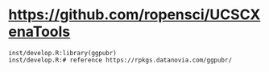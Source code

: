 # https://github.com/ropensci/UCSCXenaTools

```console
inst/develop.R:library(ggpubr)
inst/develop.R:# reference https://rpkgs.datanovia.com/ggpubr/

```
